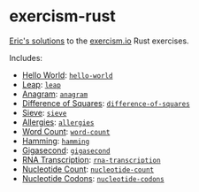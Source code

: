 exercism-rust
=============

[Eric's solutions](http://exercism.io/peap) to the
[exercism.io](http://exercism.io) Rust exercises.

Includes:

* [Hello World](http://exercism.io/exercises/rust/hello-world/readme):
  [`hello-world`](hello-world/src/lib.rs)
* [Leap](http://exercism.io/exercises/rust/leap/readme):
  [`leap`](leap/src/lib.rs)
* [Anagram](http://exercism.io/exercises/rust/anagram/readme):
  [`anagram`](anagram/src/lib.rs)
* [Difference of Squares](http://exercism.io/exercises/rust/difference-of-squares/readme):
  [`difference-of-squares`](difference-of-squares/src/lib.rs)
* [Sieve](http://exercism.io/exercises/rust/sieve/readme):
  [`sieve`](sieve/src/lib.rs)
* [Allergies](http://exercism.io/exercises/rust/allergies/readme):
  [`allergies`](allergies/src/lib.rs)
* [Word Count](http://exercism.io/exercises/rust/word-count/readme):
  [`word-count`](word-count/src/lib.rs)
* [Hamming](http://exercism.io/exercises/rust/hamming/readme):
  [`hamming`](hamming/src/lib.rs)
* [Gigasecond](http://exercism.io/exercises/rust/gigasecond/readme):
  [`gigasecond`](gigasecond/src/lib.rs)
* [RNA Transcription](http://exercism.io/exercises/rust/rna-transcription/readme):
  [`rna-transcription`](rna-transcription/src/lib.rs)
* [Nucleotide Count](http://exercism.io/exercises/rust/nucleotide-count/readme):
  [`nucleotide-count`](nucleotide-count/src/lib.rs)
* [Nucleotide Codons](http://exercism.io/exercises/rust/nucleotide-codons/readme):
  [`nucleotide-codons`](nucleotide-codons/src/lib.rs)

